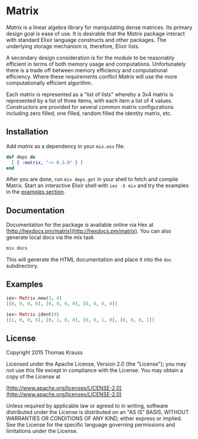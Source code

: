# Matrix

*Matrix* is a linear algebra library for manipulating dense matrices. Its
primary design goal is ease of use.  It is desirable that the *Matrix* package
interact with standard Elixir language constructs and other packages.  The
underlying storage mechanism is, therefore, Elixir lists.

A secondary design consideration is for the module to be reasonably efficient
in terms of both memory usage and computations.  Unfortunately there is a
trade off between memory efficiency and computational efficiency.  Where these
requirements conflict *Matrix* will use the more computationally efficient
algorithm.

Each matrix is represented as a "list of lists" whereby a 3x4 matrix is
represented by a list of three items, with each item a list of 4 values.
Constructors are provided for several common matrix configurations including
zero filled, one filled, random filled the identity matrix, etc.

## Installation

Add *matrix* as a dependency in your `mix.exs` file.

```elixir
def deps do
  [ { :matrix, "~> 0.3.0" } ]
end
```

After you are done, run `mix deps.get` in your shell to fetch and compile
Matrix. Start an interactive Elixir shell with `iex -S mix` and try the examples
in the [examples section](#examples).


## Documentation

Documentation for the package is available online via Hex at
[http://hexdocs.pm/matrix](http://hexdocs.pm/matrix).  You can also generate
local docs via the mix task
```elixir
mix docs
```
This will generate the HTML documentation and place it into the `doc` subdirectory.

## Examples
```elixir
iex> Matrix.new(3, 4)
[[0, 0, 0, 0], [0, 0, 0, 0], [0, 0, 0, 0]]

iex> Matrix.ident(4)
[[1, 0, 0, 0], [0, 1, 0, 0], [0, 0, 1, 0], [0, 0, 0, 1]]
```


## License

   Copyright 2015 Thomas Krauss

   Licensed under the Apache License, Version 2.0 (the "License");
   you may not use this file except in compliance with the License.
   You may obtain a copy of the License at

[http://www.apache.org/licenses/LICENSE-2.0](http://www.apache.org/licenses/LICENSE-2.0)

   Unless required by applicable law or agreed to in writing, software
   distributed under the License is distributed on an "AS IS" BASIS,
   WITHOUT WARRANTIES OR CONDITIONS OF ANY KIND, either express or implied.
   See the License for the specific language governing permissions and
   limitations under the License.
